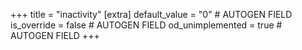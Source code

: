 +++
title = "inactivity"
[extra]
default_value = "0" # AUTOGEN FIELD
is_override = false # AUTOGEN FIELD
od_unimplemented = true # AUTOGEN FIELD
+++
